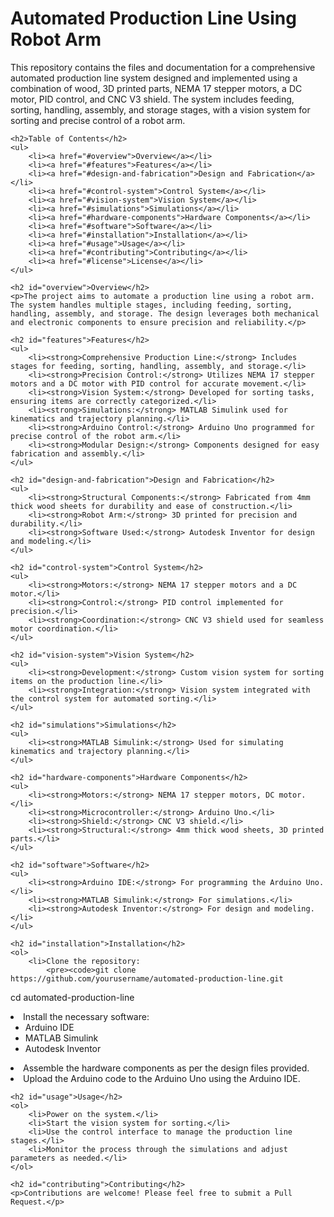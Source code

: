 <h1>Automated Production Line Using Robot Arm</h1>
    <p>This repository contains the files and documentation for a comprehensive automated production line system designed and implemented using a combination of wood, 3D printed parts, NEMA 17 stepper motors, a DC motor, PID control, and CNC V3 shield. The system includes feeding, sorting, handling, assembly, and storage stages, with a vision system for sorting and precise control of a robot arm.</p>

    <h2>Table of Contents</h2>
    <ul>
        <li><a href="#overview">Overview</a></li>
        <li><a href="#features">Features</a></li>
        <li><a href="#design-and-fabrication">Design and Fabrication</a></li>
        <li><a href="#control-system">Control System</a></li>
        <li><a href="#vision-system">Vision System</a></li>
        <li><a href="#simulations">Simulations</a></li>
        <li><a href="#hardware-components">Hardware Components</a></li>
        <li><a href="#software">Software</a></li>
        <li><a href="#installation">Installation</a></li>
        <li><a href="#usage">Usage</a></li>
        <li><a href="#contributing">Contributing</a></li>
        <li><a href="#license">License</a></li>
    </ul>

    <h2 id="overview">Overview</h2>
    <p>The project aims to automate a production line using a robot arm. The system handles multiple stages, including feeding, sorting, handling, assembly, and storage. The design leverages both mechanical and electronic components to ensure precision and reliability.</p>

    <h2 id="features">Features</h2>
    <ul>
        <li><strong>Comprehensive Production Line:</strong> Includes stages for feeding, sorting, handling, assembly, and storage.</li>
        <li><strong>Precision Control:</strong> Utilizes NEMA 17 stepper motors and a DC motor with PID control for accurate movement.</li>
        <li><strong>Vision System:</strong> Developed for sorting tasks, ensuring items are correctly categorized.</li>
        <li><strong>Simulations:</strong> MATLAB Simulink used for kinematics and trajectory planning.</li>
        <li><strong>Arduino Control:</strong> Arduino Uno programmed for precise control of the robot arm.</li>
        <li><strong>Modular Design:</strong> Components designed for easy fabrication and assembly.</li>
    </ul>

    <h2 id="design-and-fabrication">Design and Fabrication</h2>
    <ul>
        <li><strong>Structural Components:</strong> Fabricated from 4mm thick wood sheets for durability and ease of construction.</li>
        <li><strong>Robot Arm:</strong> 3D printed for precision and durability.</li>
        <li><strong>Software Used:</strong> Autodesk Inventor for design and modeling.</li>
    </ul>

    <h2 id="control-system">Control System</h2>
    <ul>
        <li><strong>Motors:</strong> NEMA 17 stepper motors and a DC motor.</li>
        <li><strong>Control:</strong> PID control implemented for precision.</li>
        <li><strong>Coordination:</strong> CNC V3 shield used for seamless motor coordination.</li>
    </ul>

    <h2 id="vision-system">Vision System</h2>
    <ul>
        <li><strong>Development:</strong> Custom vision system for sorting items on the production line.</li>
        <li><strong>Integration:</strong> Vision system integrated with the control system for automated sorting.</li>
    </ul>

    <h2 id="simulations">Simulations</h2>
    <ul>
        <li><strong>MATLAB Simulink:</strong> Used for simulating kinematics and trajectory planning.</li>
    </ul>

    <h2 id="hardware-components">Hardware Components</h2>
    <ul>
        <li><strong>Motors:</strong> NEMA 17 stepper motors, DC motor.</li>
        <li><strong>Microcontroller:</strong> Arduino Uno.</li>
        <li><strong>Shield:</strong> CNC V3 shield.</li>
        <li><strong>Structural:</strong> 4mm thick wood sheets, 3D printed parts.</li>
    </ul>

    <h2 id="software">Software</h2>
    <ul>
        <li><strong>Arduino IDE:</strong> For programming the Arduino Uno.</li>
        <li><strong>MATLAB Simulink:</strong> For simulations.</li>
        <li><strong>Autodesk Inventor:</strong> For design and modeling.</li>
    </ul>

    <h2 id="installation">Installation</h2>
    <ol>
        <li>Clone the repository:
            <pre><code>git clone https://github.com/yourusername/automated-production-line.git
cd automated-production-line</code></pre>
        </li>
        <li>Install the necessary software:
            <ul>
                <li>Arduino IDE</li>
                <li>MATLAB Simulink</li>
                <li>Autodesk Inventor</li>
            </ul>
        </li>
        <li>Assemble the hardware components as per the design files provided.</li>
        <li>Upload the Arduino code to the Arduino Uno using the Arduino IDE.</li>
    </ol>

    <h2 id="usage">Usage</h2>
    <ol>
        <li>Power on the system.</li>
        <li>Start the vision system for sorting.</li>
        <li>Use the control interface to manage the production line stages.</li>
        <li>Monitor the process through the simulations and adjust parameters as needed.</li>
    </ol>

    <h2 id="contributing">Contributing</h2>
    <p>Contributions are welcome! Please feel free to submit a Pull Request.</p>
